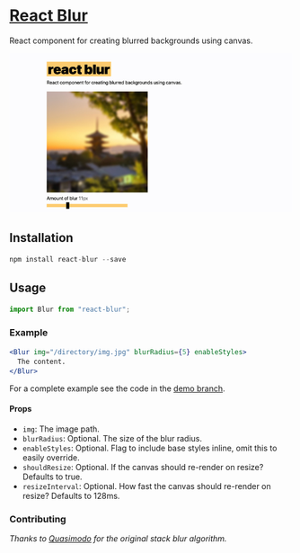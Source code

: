 # [React Blur](https://javier.xyz/react-blur/)

React component for creating blurred backgrounds using canvas.

[![react-blur](./website/public/react-blur.jpg)](https://javier.xyz/react-blur/)

## Installation

```js
npm install react-blur --save
```

## Usage

```js
import Blur from "react-blur";
```

### Example

```jsx
<Blur img="/directory/img.jpg" blurRadius={5} enableStyles>
  The content.
</Blur>
```

For a complete example see the code in the [demo branch](https://github.com/javierbyte/react-blur/blob/gh-pages/src/js/app.jsx).

#### Props

- `img`: The image path.
- `blurRadius`: Optional. The size of the blur radius.
- `enableStyles`: Optional. Flag to include base styles inline, omit this to easily override.
- `shouldResize`: Optional. If the canvas should re-render on resize? Defaults to true.
- `resizeInterval`: Optional. How fast the canvas should re-render on resize? Defaults to 128ms.

### Contributing

_Thanks to [Quasimodo](http://www.quasimondo.com/StackBlurForCanvas/StackBlurDemo.html) for the original stack blur algorithm._
